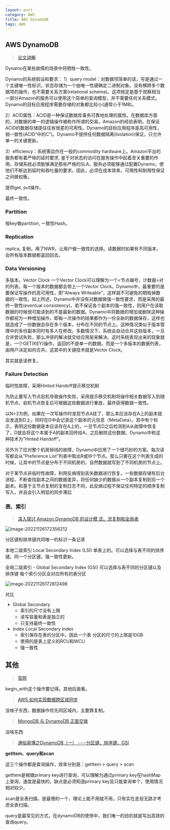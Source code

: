 ```yaml
---
layout: post
category: AWS
title: AWS DynamoDB
tags: AWS
---
```


## AWS DynamoDB

> [论文讲解](http://systemdesigns.blogspot.com/2016/01/dynamodb.html)

Dynamo在某些故障的场景中将牺牲一致性。

Dynamo的系统假设和要求：
1）query model：对数据项简单的读，写是通过一个主键唯一性标识。状态存储为一个由唯一性键确定二进制对象。没有横跨多个数据项的操作，也不需要关系方案(relational schema)。这项规定是基于观察相当一部分Amazon的服务可以使用这个简单的查询模型，并不需要任何关系模式。Dynamo的目标应用程序需要存储的对象都比较小(通常小于1MB)。

2）ACID属性：ACID是一种保证数据库事务可靠地处理的属性。在数据库方面的，对数据的单一的逻辑操作被称作所谓的交易。Amazon的经验表明，在保证ACID的数据存储提往往有很差的可用性。Dynamo的目标应用程序是高可用性，弱一致性(ACID“中的C”)。Dynamo不提供任何数据隔离(Isolation)保证，只允许单一的关键更新。

3）efficiency：系统需运作在一般的commodity hardware上。Amazon平台的服务都有着严格的延时要求, 鉴于对状态的访问在服务操作中起着至关重要的作用，存储系统必须能够满足那些严格的SLA，服务必须能够通过配置Dynamo，使他们不断达到延时和吞吐量的要求。因此，必须在成本效率，可用性和耐用性保证之间做权衡。



提供get, put操作。



最终一致性。

### Partition

按key做partition, 一致性Hash。

### Replication

replica, 复制，用了NWR，让用户做一致性的选择。读数据时如果有不同版本，会所有版本数据都返回回去。

### Data Versioning

多版本。Vector Clock 一个Vector Clock可以理解为一个<节点编号，计数器>对的列表。每一个版本的数据都会带上一个Vector Clock。Dynamo中，最重要的是要保证写操作的高可用性，即“Always Writeable”，这样就不可避免的牺牲掉数据的一致性。如上所述，Dynamo中并没有对数据做强一致性要求，而是采用的最终一致性(eventual consistency)。若不保证各个副本的强一致性，则用户在读取数据的时候很可能读到的不是最新的数据。Dynamo中将数据的增加或删除这种操作都视为一种增加操作，即每一次操作的结果都作为一份全新的数据保存，这样也就造成了一份数据会存在多个版本，分布在不同的节点上。这种情况类似于版本管理中的多份副本同时有多人在修改。多数情况下，系统会自动合并这些版本，一旦合并尝试失败，那么冲突的解决就交给应用层来解决。这时系统表现出来的现象就是，一个GET(KEY)操作，返回的不是单一的数据，而是一个多版本的数据列表，由用户决定如何合并。这其中的关键技术就是Vector Clock。



其实就是读修复。

### Failure Detection

临时性故障，采用Hinted Handoff提示移交机制

为防止要写入节点宕机导致操作失败，采用提示移交机制将操作相关数据写入到随机节点，宕机节点恢复后可根据这些数据进行重放，最终获得数据一致性。



 以N=3为例，如果在一次写操作时发现节点A挂了，那么本应该存在A上的副本就会发送到D上，同时在D中会记录这个副本的元信息（MetaData）。其中有个标示，表明这份数据是本应该存在A上的，一旦节点D之后检测到A从故障中恢复了，D就会将这个本属于A的副本回传给A，之后删除这份数据。Dynamo中称这种技术为“Hinted Handoff”。



另外为了应对整个机房掉线的故障，Dynamo中应用了一个很巧妙的方案。每次读写都会从”Preference List”列表中取出R或W个节点。那么只要在这个列表生成的时候，让其中的节点是分布于不同机房的，自然数据就写到了不同机房的节点上。



对于某节点非临时性故障，利用反熵得到丢失数据进行恢复。一些数据存储有后台进程，不断查找副本之间的数据差异，将任何缺少的数据从一个副本复制到另一个副本。和基于主节点复制的复制日志不同，此反熵过程不保证任何特定的顺序复制写入，并且会引入明显的同步滞后



### 表、索引

> [深入探讨 Amazon DynamoDB 的设计模 式、流复制和全局表](https://sides-share.s3.cn-north-1.amazonaws.com.cn/AWS+Webinar+2019/PDF/Amazon+DynamoDB+webinar.pdf)

![image-20221126172356212](https://cdn.jsdelivr.net/gh/mafulong/mdPic@vv6/v6/202211261723281.png)

分区键和排序键共同唯一的标识一条记录

本地二级索引 Local Secondary Index (LSI) 单表上的。可以选择与表不同的排序键。同一个分区键。强一致性更新。



全局二级索引 - Global Secondary Index (GSI)  可以选择与表不同的分区键以及排序键 每个索引分区会对应所有的表分区



![image-20221126172812498](https://cdn.jsdelivr.net/gh/mafulong/mdPic@vv6/v6/202211261728526.png)



对比

- Global Secondary 
  - 索引的尺寸没有上限 
  - 读写容量和表是独立的 
  - 只支持最终一致性
- Index Local Secondary Index 
  - 索引保存在表的分区中，因此一个表 分区的尺寸的上限是10GB 
  - 使用的是表上定义的RCU和WCU 
  - 强一致性




## 其他



> [官网](https://docs.aws.amazon.com/amazondynamodb/latest/developerguide/Programming.LowLevelAPI.html#Programming.LowLevelAPI.DataTypeDescriptors)

begin_with这个操作要记得。其他后面看。



> [AWS 如何实现数据跨区域同步](https://techsummit.ctrip.com/pdf/songye.pdf) 

没啥子东西，数据操作优先同区域内，主要靠复制。



> [MongoDB 与 DynamoDB 正面交锋](https://www.modb.pro/db/432414)

没啥东西



> [通俗易懂之DynamoDB（一） ----分区键、排序键、GSI](https://zhuanlan.zhihu.com/p/101965292)

**getItem、query和scan**

这三个操作都是查询操作，效率分别是：getItem > query > scan

getItem是根据primary key进行查询，可以理解为通过primary key在hashMap上查询，速度是最快的，缺点是必须知道primary key且只能查询单个，使用情况相对较少。

scan是全表扫描，是最慢的一个，理论上能不用就不用，只有实在走投无路才考虑全表扫描。

query是最常见的方式，在dynamoDB的使用中，我们唯一的目的就是写出高效的查询query。
